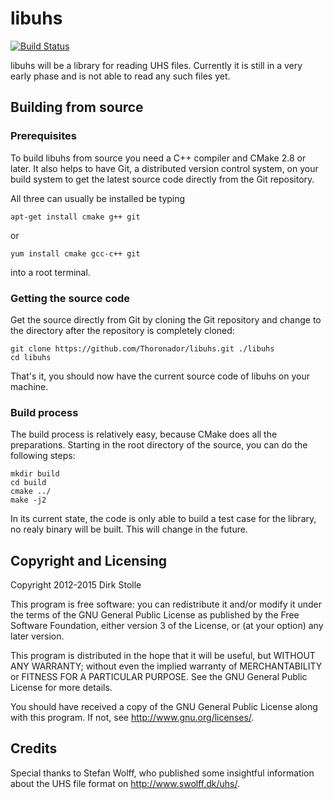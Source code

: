 # libuhs
[![Build Status](https://travis-ci.org/striezel/libuhs.svg)](https://travis-ci.org/striezel/libuhs)

libuhs will be a library for reading UHS files.
Currently it is still in a very early phase and is not able to read any such files yet.

## Building from source

### Prerequisites

To build libuhs from source you need a C++ compiler and CMake 2.8 or later.
It also helps to have Git, a distributed version control system, on your build
system to get the latest source code directly from the Git repository.

All three can usually be installed be typing

    apt-get install cmake g++ git

or

    yum install cmake gcc-c++ git

into a root terminal.

### Getting the source code

Get the source directly from Git by cloning the Git repository and change to
the directory after the repository is completely cloned:

    git clone https://github.com/Thoronador/libuhs.git ./libuhs
    cd libuhs

That's it, you should now have the current source code of libuhs on your machine.

### Build process

The build process is relatively easy, because CMake does all the preparations.
Starting in the root directory of the source, you can do the following steps:

    mkdir build
    cd build
    cmake ../
    make -j2

In its current state, the code is only able to build a test case for the library,
no realy binary will be built. This will change in the future.

## Copyright and Licensing

Copyright 2012-2015 Dirk Stolle

This program is free software: you can redistribute it and/or modify
it under the terms of the GNU General Public License as published by
the Free Software Foundation, either version 3 of the License, or
(at your option) any later version.

This program is distributed in the hope that it will be useful,
but WITHOUT ANY WARRANTY; without even the implied warranty of
MERCHANTABILITY or FITNESS FOR A PARTICULAR PURPOSE.  See the
GNU General Public License for more details.

You should have received a copy of the GNU General Public License
along with this program.  If not, see <http://www.gnu.org/licenses/>.

## Credits
Special thanks to Stefan Wolff, who published some insightful information about
the UHS file format on <http://www.swolff.dk/uhs/>.
